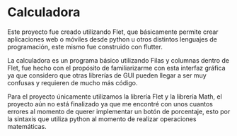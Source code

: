 # Calculadora

Este proyecto fue creado utilizando Flet, que básicamente permite crear aplicaciones web o móviles 
desde python u otros distintos lenguajes de programación, este mismo fue construido con flutter.

La calculadora es un programa básico utilizando Filas y columnas dentro de Flet, fue hecho con el 
propósito de familiarizarme con esta interfaz gráfica ya que considero que otras librerías de GUI
pueden llegar a ser muy confusas y requieren de mucho más código.

Para el proyecto únicamente utilizamos la librería Flet y la librería Math, el proyecto aún no está
finalizado ya que me encontré con unos cuantos errores al momento de querer implementar un botón de 
porcentaje, esto por la sintaxis que utiliza python al momento de realizar operaciones matemáticas.

